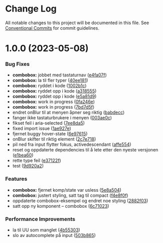 # Change Log

All notable changes to this project will be documented in this file.
See [Conventional Commits](https://conventionalcommits.org) for commit guidelines.

# 1.0.0 (2023-05-08)

### Bug Fixes

- **combobox:** jobbet med tastaturnav ([e4fa07f](https://github.com/fremtind/jokul/commit/e4fa07fb24fd316542dfd8d3ff5ab10a23516ed3))
- **combobox:** la til fler typer ([40ee181](https://github.com/fremtind/jokul/commit/40ee18158e76b882a8e3bac3cb6af38d86ded12a))
- **combobox:** ryddet i kode ([1002b1c](https://github.com/fremtind/jokul/commit/1002b1c21aa4370fbe25897b9557a472592b19bd))
- **combobox:** ryddet opp i kode ([a318555](https://github.com/fremtind/jokul/commit/a318555bb9357a6c2351bbdd05f5d805b8913a15))
- **combobox:** ryddet opp i kode ([e5a81d9](https://github.com/fremtind/jokul/commit/e5a81d9bb42acb4ea90f0c36f4176a102f0f0242))
- **combobox:** work in progress ([0fa246e](https://github.com/fremtind/jokul/commit/0fa246ec8b24941415e60933c55d42fcc113fb21))
- **combobox:** work in progress ([7bd7d5f](https://github.com/fremtind/jokul/commit/7bd7d5f3fbd82f68a8fb0d3036059e23d927d95f))
- endret onBlur til at menyen åpner seg riktig ([babdecc](https://github.com/fremtind/jokul/commit/babdecc86ba3bf77cf888d46e214e18348ed10d4))
- fanger ikke tastaturbrukere i menyen ([003ae0c](https://github.com/fremtind/jokul/commit/003ae0c0afa455716a45340e5f7ddbdb096221bf))
- fikset feil i aria-selected ([7ee8da5](https://github.com/fremtind/jokul/commit/7ee8da5a1c45718fb9677d9a240f822ee9738fd4))
- fixed import issue ([1ae927e](https://github.com/fremtind/jokul/commit/1ae927e5fc24c76a0f72027be1a11a03e68c4234))
- fjernet buggy hover-state ([6e97615](https://github.com/fremtind/jokul/commit/6e976157300a0a914d46482a067fa0fff4caf2b4))
- onBlur skifter til riktig element ([2c7e718](https://github.com/fremtind/jokul/commit/2c7e7180777b88d0469bafdea506c2c584322f07))
- pil ned fra input flytter fokus, activedescendant ([affe554](https://github.com/fremtind/jokul/commit/affe5543dc2f893243302db081162d755283cae2))
- reset og oppdaterte dependencies til å lete etter den nyeste versjonen ([e1bea60](https://github.com/fremtind/jokul/commit/e1bea60744ab44d6d5ed9d27e0c83a562bedc184))
- rette type feil ([e37122f](https://github.com/fremtind/jokul/commit/e37122faeb92e6a3248e6107e4266e5a3cd9b26d))
- test ([9d920a2](https://github.com/fremtind/jokul/commit/9d920a20c79b73b09a714d25b7eaf8ce26bf6449))

### Features

- **combobox:** fjernet komp/state var usless ([5e8a504](https://github.com/fremtind/jokul/commit/5e8a5043bf0c2415126e3421a1f695bbb2a26d93))
- **combobox:** justert styling, satt tag til compact ([f4e8f0f](https://github.com/fremtind/jokul/commit/f4e8f0f25658ce32b2c5df7044d234ff5b2cf8e4))
- oppdaterte combobox-eksempel og endret noe styling ([2882f03](https://github.com/fremtind/jokul/commit/2882f03bc058dd07eec310c6a6d73f710ffd7727))
- satt opp ny komponent – combobox ([6c71023](https://github.com/fremtind/jokul/commit/6c71023084243c736a0b89d36bcb1b08ddadb5ce))

### Performance Improvements

- la til UU som manglet ([4b55303](https://github.com/fremtind/jokul/commit/4b55303c1a3ac70f2d58f59022a7142b39ae138b))
- slo av autocomplete på input ([503b865](https://github.com/fremtind/jokul/commit/503b86517ce9197f5e701d3511d0a7815af6da6b))
